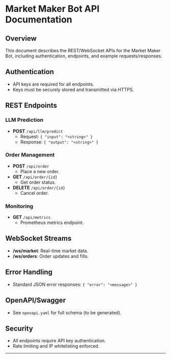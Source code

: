 # Market Maker Bot API Documentation

## Overview
This document describes the REST/WebSocket APIs for the Market Maker Bot, including authentication, endpoints, and example requests/responses.

## Authentication
- API keys are required for all endpoints.
- Keys must be securely stored and transmitted via HTTPS.

## REST Endpoints

### LLM Prediction
- **POST** `/api/llm/predict`
  - Request: `{ "input": "<string>" }`
  - Response: `{ "output": "<string>" }`

### Order Management
- **POST** `/api/order`
  - Place a new order.
- **GET** `/api/order/{id}`
  - Get order status.
- **DELETE** `/api/order/{id}`
  - Cancel order.

### Monitoring
- **GET** `/api/metrics`
  - Prometheus metrics endpoint.

## WebSocket Streams
- **/ws/market**: Real-time market data.
- **/ws/orders**: Order updates and fills.

## Error Handling
- Standard JSON error responses: `{ "error": "<message>" }`

## OpenAPI/Swagger
- See `openapi.yaml` for full schema (to be generated).

## Security
- All endpoints require API key authentication.
- Rate limiting and IP whitelisting enforced.

---
